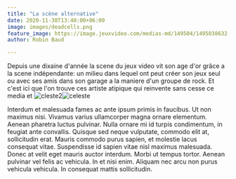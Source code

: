 ```yaml
---
title: "La scène alternative"
date: 2020-11-30T13:40:00+06:00
image: images/deadcells.png
feature_image: https://image.jeuxvideo.com/medias-md/149504/1495038632-7431-card.jpg
author: Robin Baud

---
```


Depuis une dixaine d'année la scene du jeux video vit son age d'or grâce a la scene indépendante: un milieu dans lequel ont peut créer son jeux seul ou avec ses amis dans son garage a la maniere d'un groupe de rock.
Et c'est ici que l'on trouve ces artiste atipique qui reinvente sans cesse ce media et 
![cleste2](https://cdn03.nintendo-europe.com/media/images/10_share_images/games_15/nintendo_switch_download_software_1/H2x1_NSwitchDS_Celeste_image1280w.jpg)![celeste](https://cdn-uploads.gameblog.fr/images/jeux/hi/23598/Celeste_Switch_Test_011.jpg) 

Interdum et malesuada fames ac ante ipsum primis in faucibus. Ut non maximus nisi. Vivamus varius ullamcorper magna ornare elementum. Aenean pharetra luctus pulvinar. Nulla ornare mi id turpis condimentum, in feugiat ante convallis. Quisque sed neque vulputate, commodo elit at, sollicitudin erat. Mauris commodo purus sapien, et molestie lacus consequat vitae. Suspendisse id sapien vitae nisl maximus malesuada. Donec at velit eget mauris auctor interdum. Morbi ut tempus tortor. Aenean pulvinar vel felis ac vehicula. In et nisi enim. Aliquam nec arcu non purus vehicula vehicula. In consequat mattis sollicitudin.
